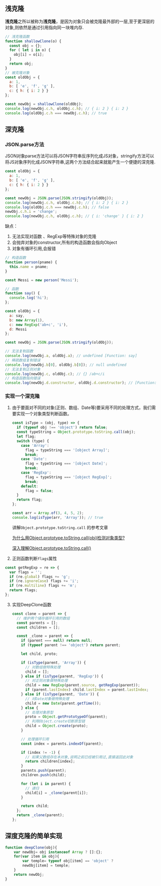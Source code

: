 ## 浅克隆

**浅克隆**之所以被称为**浅克隆**，是因为对象只会被克隆最外部的一层,至于更深层的对象,则依然是通过引用指向同一块堆内存.

```js
// 浅克隆函数
function shallowClone(o) {
  const obj = {};
  for ( let i in o) {
    obj[i] = o[i];
  }
  return obj;
}
// 被克隆对象
const oldObj = {
  a: 1,
  b: [ 'e', 'f', 'g' ],
  c: { h: { i: 2 } }
};

const newObj = shallowClone(oldObj);
console.log(newObj.c.h, oldObj.c.h); // { i: 2 } { i: 2 }
console.log(oldObj.c.h === newObj.c.h); // true

```



## 深克隆

### JSON.parse方法

JSON对象parse方法可以将JSON字符串反序列化成JS对象，stringify方法可以将JS对象序列化成JSON字符串,这两个方法结合起来就能产生一个便捷的深克隆.

```js
const oldObj = {
  a: 1,
  b: [ 'e', 'f', 'g' ],
  c: { h: { i: 2 } }
};

const newObj = JSON.parse(JSON.stringify(oldObj));
console.log(newObj.c.h, oldObj.c.h); // { i: 2 } { i: 2 }
console.log(oldObj.c.h === newObj.c.h); // false
newObj.c.h.i = 'change';
console.log(newObj.c.h, oldObj.c.h); // { i: 'change' } { i: 2 }

```

缺点：

1. 无法实现对函数 、RegExp等特殊对象的克隆
2. 会抛弃对象的constructor,所有的构造函数会指向Object
3. 对象有循环引用,会报错

``` js
// 构造函数
function person(pname) {
  this.name = pname;
}

const Messi = new person('Messi');

// 函数
function say() {
  console.log('hi');
};

const oldObj = {
  a: say,
  b: new Array(1),
  c: new RegExp('ab+c', 'i'),
  d: Messi
};

const newObj = JSON.parse(JSON.stringify(oldObj));

// 无法复制函数
console.log(newObj.a, oldObj.a); // undefined [Function: say]
// 稀疏数组复制错误
console.log(newObj.b[0], oldObj.b[0]); // null undefined
// 无法复制正则对象
console.log(newObj.c, oldObj.c); // {} /ab+c/i
// 构造函数指向错误
console.log(newObj.d.constructor, oldObj.d.constructor); // [Function: Object] [Function: person]
```

### 实现一个深克隆

1. 由于要面对不同的对象(正则、数组、Date等)要采用不同的处理方式，我们需要实现一个对象类型判断函数。

   ```js
   const isType = (obj, type) => {
     if (typeof obj !== 'object') return false;
     const typeString = Object.prototype.toString.call(obj);
     let flag;
     switch (type) {
       case 'Array':
         flag = typeString === '[object Array]';
         break;
       case 'Date':
         flag = typeString === '[object Date]';
         break;
       case 'RegExp':
         flag = typeString === '[object RegExp]';
         break;
       default:
         flag = false;
     }
     return flag;
   };
   
   const arr = Array.of(3, 4, 5, 2);
   console.log(isType(arr, 'Array')); // true
   ```

   讲解`Object.prototype.toString.call` 的参考文章

   [为什么用Object.prototype.toString.call(obj)检测对象类型?](https://www.cnblogs.com/youhong/p/6209054.html)

   [深入理解Object.prototype.toString.call()](https://www.jianshu.com/p/e4237ebb1cf0)

   

2. 正则函数判断`flags`属性

```js
const getRegExp = re => {
  var flags = '';
  if (re.global) flags += 'g';
  if (re.ignoreCase) flags += 'i';
  if (re.multiline) flags += 'm';
  return flags;
};

```



3. 实现DeepClone函数

   ```js
   const clone = parent => {
     // 维护两个储存循环引用的数组
     const parents = [];
     const children = [];
   
     const _clone = parent => {
       if (parent === null) return null;
       if (typeof parent !== 'object') return parent;
   
       let child, proto;
   
       if (isType(parent, 'Array')) {
         // 对数组做特殊处理
         child = [];
       } else if (isType(parent, 'RegExp')) {
         // 对正则对象做特殊处理
         child = new RegExp(parent.source, getRegExp(parent));
         if (parent.lastIndex) child.lastIndex = parent.lastIndex;
       } else if (isType(parent, 'Date')) {
         // 对Date对象做特殊处理
         child = new Date(parent.getTime());
       } else {
         // 处理对象原型
         proto = Object.getPrototypeOf(parent);
         // 利用Object.create切断原型链
         child = Object.create(proto);
       }
   
       // 处理循环引用
       const index = parents.indexOf(parent);
   
       if (index != -1) {
         // 如果父数组存在本对象,说明之前已经被引用过,直接返回此对象
         return children[index];
       }
       parents.push(parent);
       children.push(child);
   
       for (let i in parent) {
         // 递归
         child[i] = _clone(parent[i]);
       }
   
       return child;
     };
     return _clone(parent);
   };
   ```


## 深度克隆的简单实现

```javascript
function deepClone(obj){
    var newObj= obj instanceof Array ? []:{};
    for(var item in obj){
        var temple= typeof obj[item] == 'object' ?                       			deepClone(obj[item]):obj[item];
        newObj[item] = temple;
    }
    return newObj;
}
```



